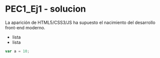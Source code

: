 # PEC1_Ej1 - solucion

La aparición de HTML5/CSS3/JS ha supuesto el nacimiento del desarrollo front-end moderno.

- lista
- lista

```typescript
var a = 10;
```


